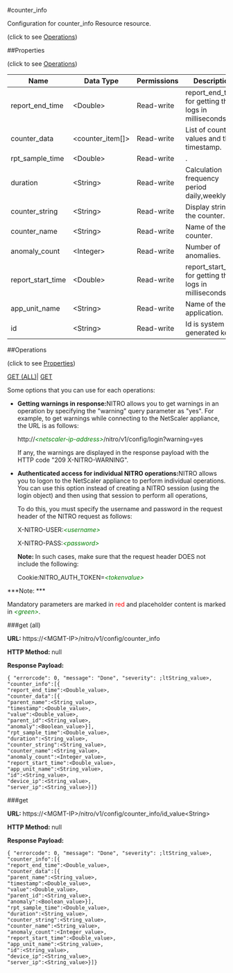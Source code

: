 #counter_info



Configuration for counter_info Resource resource.

<span>(click to see [Operations](#operations))</span>



##Properties 

<span>(click to see [Operations](#operations))</span>





<table><thead><tr><th>Name</th><th>Data Type</th><th>Permissions</th><th>Description</th></tr></thead><tbody><tr><td>report_end_time</td><td>&lt;Double></td><td>Read-write</td><td>report_end_time for getting the logs in milliseconds.</td></tr><tr><td>counter_data</td><td>&lt;counter_item[]></td><td>Read-write</td><td>List of counter values and their timestamp.</td></tr><tr><td>rpt_sample_time</td><td>&lt;Double></td><td>Read-write</td><td>.</td></tr><tr><td>duration</td><td>&lt;String></td><td>Read-write</td><td>Calculation frequency period daily,weekly etc.</td></tr><tr><td>counter_string</td><td>&lt;String></td><td>Read-write</td><td>Display string of the counter.</td></tr><tr><td>counter_name</td><td>&lt;String></td><td>Read-write</td><td>Name of the counter.</td></tr><tr><td>anomaly_count</td><td>&lt;Integer></td><td>Read-write</td><td>Number of anomalies.</td></tr><tr><td>report_start_time</td><td>&lt;Double></td><td>Read-write</td><td>report_start_time for getting the logs in milliseconds.</td></tr><tr><td>app_unit_name</td><td>&lt;String></td><td>Read-write</td><td>Name of the application.</td></tr><tr><td>id</td><td>&lt;String></td><td>Read-write</td><td>Id is system generated key..</td></tr></tbody></table>

##Operations 

<span>(click to see [Properties](#properties))</span>





[GET (ALL)](#get-all)| [GET](#get)





Some options that you can use for each operations:

<ul><li><p><b>Getting warnings in response:</b>NITRO allows you to get warnings in an operation by specifying the "warning" query parameter as "yes". For example, to get warnings while connecting to the NetScaler appliance, the URL is as follows:</p><p>http://<span style="color:green;font-style:italic;">&lt;netscaler-ip-address&gt;</span>/nitro/v1/config/login?warning=yes</p><p>If any, the warnings are displayed in the response payload with the HTTP code "209 X-NITRO-WARNING".</p></li><li><p><b>Authenticated access for individual NITRO operations:</b>NITRO allows you to logon to the NetScaler appliance to perform individual operations. You can use this option instead of creating a NITRO session (using the login object) and then using that session to perform all operations,</p><p>To do this, you must specify the username and password in the request header of the NITRO request as follows:</p><p>X-NITRO-USER:<span style="color:green;font-style:italic;">&lt;username&gt;</span></p><p>X-NITRO-PASS:<span style="color:green;font-style:italic;">&lt;password&gt;</span></p><p><b>Note: </b>In such cases, make sure that the request header DOES not include the following:</p><p>Cookie:NITRO_AUTH_TOKEN=<span style="color:green;font-style:italic;">&lt;tokenvalue&gt;</span></p></li></ul>







***Note: *** 

Mandatory parameters are marked in <span style="color:#FF0000;">red</span> and placeholder content is marked in <span style="color:green;font-style:italic">&lt;green&gt;</span>.



###get (all)







<b>URL: </b>https://&lt;MGMT-IP&gt;/nitro/v1/config/counter_info

<b>HTTP Method: </b>null

<b>Response Payload: </b>
```
{ "errorcode": 0, "message": "Done", "severity": ;ltString_value>, "counter_info":[{
"report_end_time":<Double_value>,
"counter_data":[{
"parent_name":<String_value>,
"timestamp":<Double_value>,
"value":<Double_value>,
"parent_id":<String_value>,
"anomaly":<Boolean_value>}],
"rpt_sample_time":<Double_value>,
"duration":<String_value>,
"counter_string":<String_value>,
"counter_name":<String_value>,
"anomaly_count":<Integer_value>,
"report_start_time":<Double_value>,
"app_unit_name":<String_value>,
"id":<String_value>,
"device_ip":<String_value>,
"server_ip":<String_value>}]}
```







###get







<b>URL: </b>https://&lt;MGMT-IP&gt;/nitro/v1/config/counter_info/id_value&lt;String&gt;

<b>HTTP Method: </b>null

<b>Response Payload: </b>
```
{ "errorcode": 0, "message": "Done", "severity": ;ltString_value>, "counter_info":[{
"report_end_time":<Double_value>,
"counter_data":[{
"parent_name":<String_value>,
"timestamp":<Double_value>,
"value":<Double_value>,
"parent_id":<String_value>,
"anomaly":<Boolean_value>}],
"rpt_sample_time":<Double_value>,
"duration":<String_value>,
"counter_string":<String_value>,
"counter_name":<String_value>,
"anomaly_count":<Integer_value>,
"report_start_time":<Double_value>,
"app_unit_name":<String_value>,
"id":<String_value>,
"device_ip":<String_value>,
"server_ip":<String_value>}]}
```








